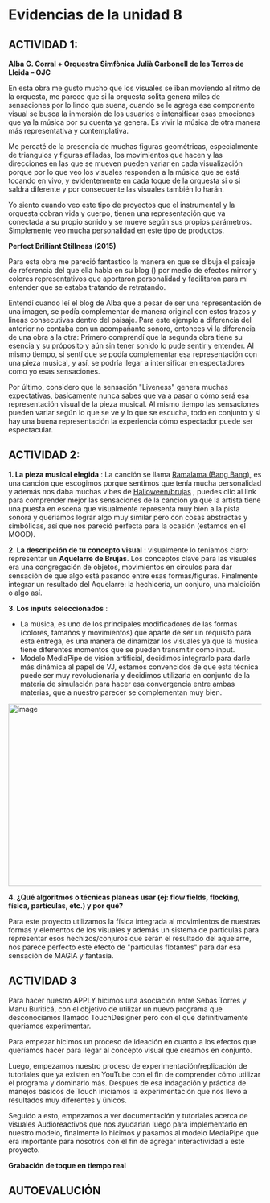 # Evidencias de la unidad 8

## ACTIVIDAD 1:

**Alba G. Corral + Orquestra Simfònica Julià Carbonell de les Terres de Lleida – OJC**

En esta obra me gusto mucho que los visuales se iban moviendo al ritmo de la orquesta, me parece que si la orquesta solita genera miles de sensaciones por lo lindo que suena, cuando se le agrega ese componente visual se busca la inmersión de los usuarios e intensificar esas emociones que ya la música por su cuenta ya genera. Es vivir la música de otra manera más representativa y contemplativa. 

Me percaté de la presencia de muchas figuras geométricas, especialmente de triangulos y figuras afiladas, los movimientos que hacen y las direcciones en las que se mueven pueden variar en cada visualización porque por lo que veo los visuales responden a la música que se está tocando en vivo, y evidentemente en cada toque de la orquesta si o si saldrá diferente y por consecuente las visuales también lo harán. 

Yo siento cuando veo este tipo de proyectos que el instrumental y la orquesta cobran vida y cuerpo, tienen una representación que va conectada a su propio sonido y se mueve según sus propios parámetros. Simplemente veo mucha personalidad en este tipo de productos. 

**Perfect Brilliant Stillness (2015)**


Para esta obra me pareció fantastico la manera en que se dibuja el paisaje de referencia del que ella habla en su blog () por medio de efectos mirror y colores representativos que aportaron personalidad y facilitaron para mi entender que se estaba tratando de retratando. 

Entendí cuando leí el blog de Alba que a pesar de ser una representación de una imagen, se podía complementar de manera original con estos trazos y lineas consecutivas dentro del paisaje. Para este ejemplo a diferencia del anterior no contaba con un acompañante sonoro, entonces vi la diferencia de una obra a la otra: Primero comprendí que la segunda obra tiene su esencia y su próposito y aún sin tener sonido lo pude sentir y entender. Al mismo tiempo, si sentí que se podía complementar esa representación con una pieza musical, y así, se podría llegar a intensificar en espectadores como yo esas sensaciones. 



Por último, considero que la sensación "Liveness" genera muchas expectativas, basicamente nunca sabes que va a pasar o cómo será esa representación visual de la pieza musical. Al mismo tiempo las sensaciones pueden variar según lo que se ve y lo que se escucha, todo en conjunto y si hay una buena representación la experiencia cómo espectador puede ser espectacular. 

## ACTIVIDAD 2:

**1. La pieza musical elegida** : La canción se llama [Ramalama (Bang Bang)](https://www.youtube.com/watch?v=YuGe533mWiA&t=4s), es una canción que escogimos porque sentimos que tenía mucha personalidad y además nos daba muchas vibes de [Halloween/brujas](https://www.youtube.com/watch?v=9RNQ_kl-gBk&list=RD9RNQ_kl-gBk&start_radio=1) , puedes clic al link para comprender mejor las sensaciones de la canción ya que la artista tiene una puesta en escena que visualmente representa muy bien a la pista sonora y queriamos lograr algo muy similar pero con cosas abstractas y simbólicas, así que nos pareció perfecta para la ocasión (estamos en el MOOD). 

**2. La descripción de tu concepto visual** : visualmente lo teniamos claro: representar un **Aquelarre de Brujas**. Los conceptos clave para las visuales era una congregación de objetos, movimientos en circulos para dar sensación de que algo está pasando entre esas formas/figuras. Finalmente integrar un resultado del Aquelarre: la hechicería, un conjuro, una maldición o algo así. 

**3. Los inputs seleccionados** :  

- La música, es uno de los principales modificadores de las formas (colores, tamaños y movimientos) que aparte de ser un requisito para esta entrega, es una manera de dinamizar los visuales ya que la musica tiene diferentes momentos que se pueden transmitir como input. 
- Modelo MediaPipe de visión artificial, decidimos integrarlo para darle más dinámica al papel de VJ, estamos convencidos de que esta técnica puede ser muy revolucionaria y decidimos utilizarla en conjunto de la materia de simulación para hacer esa convergencia entre ambas materias, que a nuestro parecer se complementan muy bien.


<img width="1128" height="362" alt="image" src="https://github.com/user-attachments/assets/aeaf2725-d276-43d7-a8d4-eb127ab91453" />


**4. ¿Qué algoritmos o técnicas planeas usar (ej: flow fields, flocking, física, partículas, etc.) y por qué?**

Para este proyecto utilizamos la física integrada al movimientos de nuestras formas y elementos de los visuales y además un sistema de particulas para representar esos hechizos/conjuros que serán el resultado del aquelarre, nos parece perfecto este efecto de "particulas flotantes" para dar esa sensación de MAGIA y fantasia. 

## ACTIVIDAD 3

Para hacer nuestro APPLY hicimos una asociación entre Sebas Torres y Manu Buriticá, con el objetivo de utilizar un nuevo programa que desconociamos llamado TouchDesigner pero con el que definitivamente queriamos experimentar. 

Para empezar hicimos un proceso de ideación en cuanto  a los efectos que queríamos hacer para llegar al concepto visual que creamos en conjunto.

Luego, empezamos nuestro proceso de experimentación/replicación de tutoriales que ya existen en YouTube con el fin de comprender cómo utilizar el programa y dominarlo más. Despues de esa indagación y práctica de manejos básicos de Touch iniciamos la experimentación que nos llevó a resultados muy diferentes y únicos. 

Seguido a esto, empezamos a ver documentación y tutoriales acerca de visuales Audioreactivos que nos ayudarian luego para implementarlo en nuestro modelo, finalmente lo hicimos y pasamos al modelo MediaPipe que era importante para nosotros con el fin de agregar interactividad a este proyecto. 

**Grabación de toque en tiempo real**


## AUTOEVALUCIÓN



